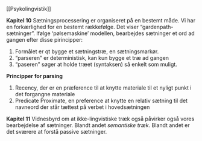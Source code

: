 [[Psykolingvistik]]


**Kapitel 10**
Sætningsprocessering er organiseret på en bestemt måde. Vi har en forkærlighed for en bestemt rækkefølge. Det viser “gardenpath-sætninger”. Ifølge ‘pølsemaskine’ modellen, bearbejdes sætninger et ord ad gangen efter disse pirincipper:
1. Formålet er qt bygge et sætningstræ, en sætningsmarkør.
2. “parseren” er deterministisk, kan kun bygge et træ ad gangen
3. “paseren” søger at holde træet (syntaksen) så enkelt som muligt.

**Principper for parsing**
1. Recency, der er en præference til at knytte materiale til et nyligt punkt i det forgangne materiale
3. Predicate Proximate, en preference at knytte en relativ sætning til det navneord der står tættest på verbet i hovedsætningen 

**Kapitel 11**
Vidnesbyrd om at ikke-lingvistiske træk også påvirker også vores bearbejdelse af sætninger. Blandt andet *semantiske træk*. Blandt andet er det sværere at forstå passive sætninger. 